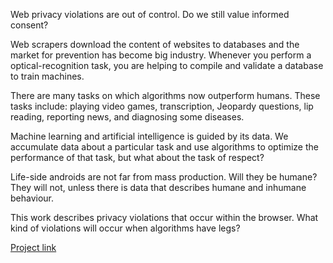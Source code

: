 Web privacy violations are out of control. Do we still value informed consent?

Web scrapers download the content of websites to databases and the market for prevention has become big industry. Whenever you perform a optical-recognition task, you are helping to compile and validate a database to train machines.

There are many tasks on which algorithms now outperform humans. These tasks include: playing video games, transcription, Jeopardy questions, lip reading, reporting news, and diagnosing some diseases.

Machine learning and artificial intelligence is guided by its data. We accumulate data about a particular task and use algorithms to optimize the performance of that task, but what about the task of respect?

Life-side androids are not far from mass production. Will they be humane? They will not, unless there is data that describes humane and inhumane behaviour.

This work describes privacy violations that occur within the browser. What kind of violations will occur when algorithms have legs?

[Project link](https://mandrewstuart.github.io/if_i_only_had_a_heart/)
